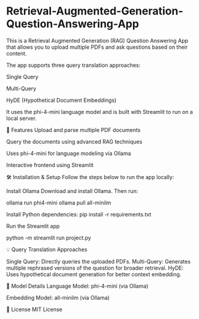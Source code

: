 # Retrieval-Augmented-Generation-Question-Answering-App

This is a Retrieval Augmented Generation (RAG) Question Answering App that allows you to upload multiple PDFs and ask questions based on their content.

The app supports three query translation approaches:

Single Query

Multi-Query

HyDE (Hypothetical Document Embeddings)

It uses the phi-4-mini language model and is built with Streamlit to run on a local server.

🚀 Features
Upload and parse multiple PDF documents

Query the documents using advanced RAG techniques

Uses phi-4-mini for language modeling via Ollama

Interactive frontend using Streamlit

🛠️ Installation & Setup
Follow the steps below to run the app locally:

Install Ollama
Download and install Ollama. Then run:

ollama run phi4-mini
ollama pull all-minilm

Install Python dependencies:
pip install -r requirements.txt


Run the Streamlit app

python -m streamlit run project.py

💡 Query Translation Approaches

Single Query: Directly queries the uploaded PDFs.
Multi-Query: Generates multiple rephrased versions of the question for broader retrieval.
HyDE: Uses hypothetical document generation for better context embedding.

🧠 Model Details
Language Model: phi-4-mini (via Ollama)

Embedding Model: all-minilm (via Ollama)

📄 License
MIT License


